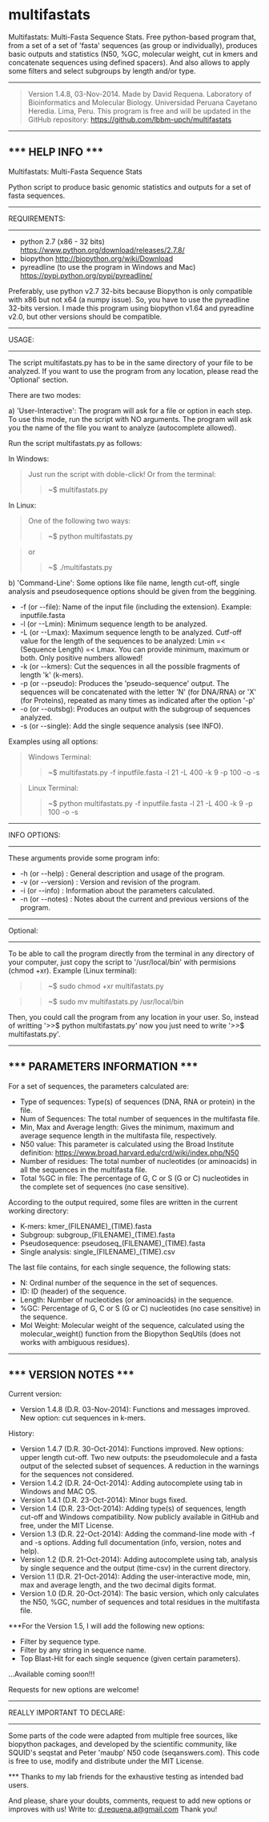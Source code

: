 multifastats
============

Multifastats: Multi-Fasta Sequence Stats. Free python-based program that,
from a set of a set of 'fasta' sequences (as group or individually),
produces basic outputs and statistics (N50, %GC, molecular weight, cut
in kmers and concatenate sequences using defined spacers). And also
allows to apply some filters and select subgroups by length and/or type.

-------------------------------------------------------------------------

>Version 1.4.8, 03-Nov-2014.
Made by David Requena.
Laboratory of Bioinformatics and Molecular Biology.
Universidad Peruana Cayetano Heredia. Lima, Peru.
This program is free and will be updated in the GitHub repository:
https://github.com/lbbm-upch/multifastats

-------------------------------------------------------------------------

*** HELP INFO ***
-------------------------------------------------------------------------
Multifastats: Multi-Fasta Sequence Stats

Python script to produce basic genomic statistics and outputs for a set
of fasta sequences.

- - - - - - -
REQUIREMENTS:
- - - - - - -

* python 2.7 (x86 - 32 bits)
		https://www.python.org/download/releases/2.7.8/
* biopython
		http://biopython.org/wiki/Download
* pyreadline (to use the program in Windows and Mac)
		https://pypi.python.org/pypi/pyreadline/

Preferably, use python v2.7 32-bits because Biopython is only compatible
with x86 but not x64 (a numpy issue). So, you have to use the pyreadline
32-bits version. I made this program using biopython v1.64 and pyreadline
v2.0, but other versions should be compatible.

- - - -
USAGE:
- - - -
The script multifastats.py has to be in the same directory of your file
to be analyzed. If you want to use the program from any location, please
read the 'Optional' section.

There are two modes:

a) 'User-Interactive':
The program will ask for a file or option in each step.
To use this mode, run the script with NO arguments. The program will ask
you the name of the file you want to analyze (autocomplete allowed).

Run the script multifastats.py as follows:

In Windows:
>Just run the script with doble-click! Or from the terminal:
>>~$ multifastats.py

In Linux:
>One of the following two ways:
>>~$ python multifastats.py

>or
>>~$ ./multifastats.py

b) 'Command-Line':
Some options like file name, length cut-off, single analysis and 
pseudosequence options should be given from the beggining.

- -f (or --file): Name of the input file (including the extension). Example: inputfile.fasta
- -l (or --Lmin): Minimum sequence length to be analyzed.
- -L (or --Lmax): Maximum sequence length to be analyzed. Cutf-off value for the length of the sequences to be analyzed: Lmin =< (Sequence Length) =< Lmax. You can provide minimum, maximum or both. Only positive numbers allowed!
- -k (or --kmers):   Cut the sequences in all the possible fragments of length 'k' (k-mers).
- -p (or --pseudo):   Produces the 'pseudo-sequence' output. The sequences will be concatenated with the letter 'N' (for DNA/RNA) or 'X' (for Proteins), repeated as many times as indicated after the option '-p'
- -o (or --outsbg):   Produces an output with the subgroup of sequences analyzed.
- -s (or --single):   Add the single sequence analysis (see INFO).

Examples using all options:
>Windows Terminal:
>>~$ multifastats.py -f inputfile.fasta -l 21 -L 400 -k 9 -p 100 -o -s

>Linux Terminal:
>>~$ python multifastats.py -f inputfile.fasta -l 21 -L 400 -k 9 -p 100 -o -s

- - - - - - -
INFO OPTIONS:
- - - - - - -
These arguments provide some program info:

* -h (or --help)		:	General description and usage of the program.
* -v (or --version)	:	Version and revision of the program.
* -i (or --info)		:	Information about the parameters calculated.
* -n (or --notes)	:	Notes about the current and previous versions
					of the program.

- - - - -
Optional:
- - - - -
To be able to call the program directly from the terminal in any directory
of your computer, just copy the script to '/usr/local/bin' with permisions
(chmod +xr). Example (Linux terminal):

>>~$ sudo chmod +xr multifastats.py

>>~$ sudo mv multifastats.py /usr/local/bin

Then, you could call the program from any location in your user. So, instead of writting '>>$ python multifastats.py' now you just need to write '>>$ multifastats.py'.

-------------------------------------------------------------------------

*** PARAMETERS INFORMATION ***
-------------------------------------------------------------------------

For a set of sequences, the parameters calculated are:

- Type of sequences: Type(s) of sequences (DNA, RNA or protein) in the file.
- Num of Sequences: The total number of sequences in the multifasta file.
- Min, Max and Average length: Gives the minimum, maximum and average
  sequence length in the multifasta file, respectively.
- N50 value: This parameter is calculated using the Broad Institute
  definition: https://www.broad.harvard.edu/crd/wiki/index.php/N50
- Number of residues: The total number of nucleotides (or aminoacids)
  in all the sequences in the multifasta file.
- Total %GC in file: The percentage of G, C or S (G or C) nucleotides in
  the complete set of sequences (no case sensitive).

According to the output required, some files are written in the current
working directory:

- K-mers: kmer_(FILENAME)_(TIME).fasta
- Subgroup: subgroup_(FILENAME)_(TIME).fasta
- Pseudosequence: pseudoseq_(FILENAME)_(TIME).fasta
- Single analysis: single_(FILENAME)_(TIME).csv

The last file contains, for each single sequence, the following stats:

- N: Ordinal number of the sequence in the set of sequences.
- ID: ID (header) of the sequence.
- Length: Number of nucleotides (or aminoacids) in the sequence.
- %GC: Percentage of G, C or S (G or C) nucleotides (no case sensitive)
  in the sequence.
- Mol Weight: Molecular weight of the sequence, calculated using the
  molecular_weight() function from the Biopython SeqUtils (does not works
  with ambiguous residues).

-------------------------------------------------------------------------

*** VERSION NOTES ***
-------------------------------------------------------------------------

Current version:

- Version 1.4.8 (D.R. 03-Nov-2014):
  Functions and messages improved. New option: cut sequences in k-mers.

History:

- Version 1.4.7 (D.R. 30-Oct-2014):
  Functions improved. New options: upper length cut-off. Two new
  outputs: the pseudomolecule and a fasta output of the selected
  subset of sequences. A reduction in the warnings for the sequences
  not considered.
- Version 1.4.2 (D.R. 24-Oct-2014):
  Adding autocomplete using tab in Windows and MAC OS.
- Version 1.4.1 (D.R. 23-Oct-2014):
  Minor bugs fixed.
- Version 1.4 (D.R. 23-Oct-2014):
  Adding type(s) of sequences, length cut-off and Windows compatibility.
  Now publicly available in GitHub and free, under the MIT License.
- Version 1.3 (D.R. 22-Oct-2014):
  Adding the command-line mode with -f and -s options.
  Adding full documentation (info, version, notes and help).
- Version 1.2 (D.R. 21-Oct-2014):
  Adding autocomplete using tab, analysis by single sequence and
  the output (time-csv) in the current directory.
- Version 1.1 (D.R. 21-Oct-2014):
  Adding the user-interactive mode, min, max and average length, and the
  two decimal digits format.
- Version 1.0 (D.R. 20-Oct-2014):
  The basic version, which only calculates the N50, %GC, number of
  sequences and total residues in the multifasta file.

***For the Version 1.5, I will add the following new options:
- Filter by sequence type.
- Filter by any string in sequence name.
- Top Blast-Hit for each single sequence (given certain parameters).

...Available coming soon!!!

Requests for new options are welcome!

- - - - - - - - - - - - - - - - - - - - - - - - - - - - - - - - - - - - -
REALLY IMPORTANT TO DECLARE:
- - - - - - - - - - - - - - -
Some parts of the code were adapted from multiple free sources, like
biopython packages, and developed by the scientific community, like
SQUID's seqstat and Peter 'maubp' N50 code (seqanswers.com). This code
is free to use, modify and distribute under the MIT License.

*** Thanks to my lab friends for the exhaustive testing as intended
bad users.

And please, share your doubts, comments, request to add new options or
improves with us! Write to: d.requena.a@gmail.com
Thank you!
